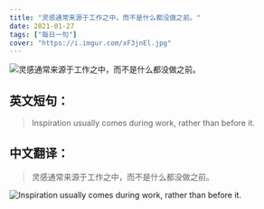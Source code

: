 ```yaml
---
title: "灵感通常来源于工作之中，而不是什么都没做之前。"
date: 2021-01-27
tags: ["每日一句"]
cover: "https://i.imgur.com/xF3jnEl.jpg"
---
```


![灵感通常来源于工作之中，而不是什么都没做之前。](https://i.imgur.com/9Qb0U2e.jpg)

## 英文短句：
> Inspiration usually comes during work, rather than before it.

<!--more-->

## 中文翻译：
> 灵感通常来源于工作之中，而不是什么都没做之前。

![Inspiration usually comes during work, rather than before it.](https://i.imgur.com/Q1yT6f6.jpg)

